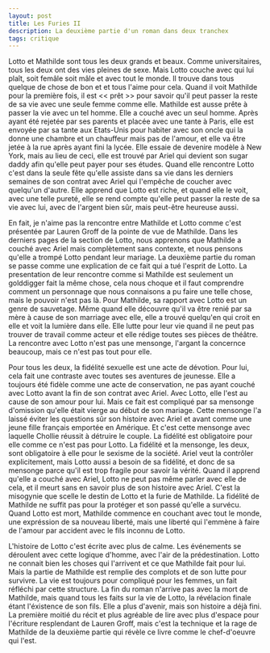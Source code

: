 ```yaml
---
layout: post
title: Les Furies II
description: La deuxième partie d'un roman dans deux tranchex
tags: critique
---
```



Lotto et Mathilde sont tous les deux grands et beaux. Comme universitaires,
tous les deux ont des vies pleines de sexe. Mais Lotto couche avec qui 
lui plaît, soit femâle soit mâle et avec tout le monde. Il trouve dans
tous quelque de chose de bon et et tous l'aime pour cela. Quand il voit 
Mathilde pour la première fois, il est << prêt >> pour savoir qu'il peut
passer la reste de sa vie avec une seule femme comme elle. Mathilde 
est ausse prête à passer la vie avec un tel homme. Elle a couché avec un
seul homme. Après ayant été rejetée par ses parents et placée avec une
tante à Paris, elle est envoyée par sa tante aux Etats-Unis pour habiter
avec son oncle qui la donne une chambre et un chauffeur mais pas de l'amour,
et elle va être jetée à la rue après ayant fini la lycée. Elle essaie de
devenire modèle à New York, mais au lieu de ceci, elle est trouvé par
Ariel qui devient son sugar daddy afin qu'elle peut payer pour ses études.
Quand elle rencontre Lotto c'est dans la seule fête qu'elle assiste dans
sa vie dans les derniers semaines de son contrat avec Ariel qui l'empêche
de coucher avec quelqu'un d'autre. Elle apprend que Lotto est riche, et
quand elle le voit, avec une telle pureté, elle se rend compte qu'elle
peut passer la reste de sa vie avec lui, avec de l'argent bien sûr, mais
peut-être heureuse aussi.

En fait, je n'aime pas la rencontre entre Mathilde et Lotto comme c'est
présentée par Lauren Groff de la pointe de vue de Mathilde. Dans les
derniers pages de la section de Lotto, nous apprenons que Mathilde
a couché avec Ariel mais complètement sans contexte, et nous pensons
qu'elle a trompé Lotto pendant leur mariage. La deuxième partie du
roman se passe comme une explication de ce fait qui a tué l'esprit
de Lotto. La presentation de leur rencontre comme si Mathilde est
seulement un golddigger fait la même chose, cela nous choque et il faut
comprendre comment un personnage que nous connaisons a pu faire
une telle chose, mais le pouvoir n'est pas là. 
Pour Mathilde, sa rapport avec Lotto est un genre de sauvetage. 
Même quand elle découvre qu'il va être renié par sa mère à cause
de son marriage avec elle, elle a trouvé quelqu'en qui croit en
elle et voit la lumière dans elle. Elle lutte pour leur vie
quand il ne peut pas trouver de travail comme acteur et elle
rédige toutes ses pièces de théâtre. La rencontre avec Lotto
n'est pas une mensonge, l'argant la concernce beaucoup, mais
ce n'est pas tout pour elle.

Pour tous les deux, la fidélité sexuelle est une acte de dévotion. Pour
lui, cela fait une contraste avec toutes ses aventures de jeunesse.
Elle a toujours été fidèle comme une acte de conservation, ne pas ayant
couché avec Lotto avant la fin de son contrat avec Ariel. Avec Lotto,
elle l'est au cause de son amour pour lui. Mais ce fait est compliqué
par sa mensonge d'omission qu'elle était vierge au début de son
mariage. Cette mensonge l'a laissé éviter les questions sûr son
histoire avec Ariel et avant comme une jeune fille français emportée
en Amérique. Et c'est cette mensonge avec laquelle Chollie réussit à
détruire le couple. La fidélité est obligatoire pour elle comme
ce n'est pas pour Lotto. La fidélité et la mensonge, les deux, sont
obligatoire à elle pour le sexisme de la société. Ariel veut la
contrôler explicitement, mais Lotto aussi a besoin de sa fidélité,
et donc de sa mensonge parce qu'il est trop fragile pour savoir
la vérité. Quand il apprend qu'elle a couché avec Ariel, Lotto ne
peut pas même parler avec elle de cela, et il meurt sans en savoir
plus de son histoire avec Ariel.
C'est la misogynie que scelle le destin de Lotto et la furie de 
Mathilde. La fidélité de Mathilde ne suffit pas pour la protéger
et son passé qu'elle a survécu. Quand Lotto est mort, Mathilde
commence en couchant avec tout le monde, une expréssion de sa
nouveau liberté, mais une liberté qui l'emmène à faire de l'amour
par accident avec le fils inconnu de Lotto.

L'histoire de Lotto c'est écrite avec plus
de calme. Les événements se déroulent avec cette logique d'homme, avec
l'air de la prédestination. Lotto ne connait bien les choses qui l'arrivent
et ce que Mathilde fait pour lui. Mais la partie de Mathilde est
remplie des complots et de son lutte pour survivre. La vie est
toujours pour compliqué pour les femmes, un fait réfléchi par
cette structure. La fin du roman n'arrive pas avec la mort de Mathilde,
mais quand tous les faits sur la vie de Lotto, la révélacion finale
étant l'éxistence de son fils. Elle a plus d'avenir, mais son histoire
a déjà fini. La première moitié du récit et plus agréable de lire avec
plus d'espace pour l'écriture resplendant de Lauren Groff, 
mais c'est la technique et la rage de Mathilde de la deuxième partie
qui révèle ce livre comme le chef-d'oeuvre qui l'est.
